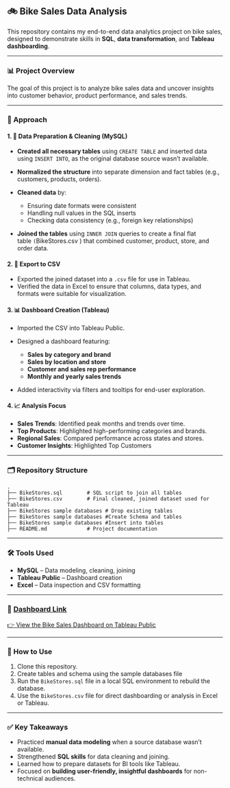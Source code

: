 ## 🚲 Bike Sales Data Analysis

This repository contains my end-to-end data analytics project on bike sales, designed to demonstrate skills in **SQL**, **data transformation**, and **Tableau dashboarding**.

---

### 📊 Project Overview

The goal of this project is to analyze bike sales data and uncover insights into customer behavior, product performance, and sales trends.

---

### 🧠 Approach

#### 1. 🧹 Data Preparation & Cleaning (MySQL)

* **Created all necessary tables** using `CREATE TABLE` and inserted data using `INSERT INTO`, as the original database source wasn’t available.
* **Normalized the structure** into separate dimension and fact tables (e.g., customers, products, orders).
* **Cleaned data** by:

  * Ensuring date formats were consistent
  * Handling null values  in the SQL inserts
  * Checking data consistency (e.g., foreign key relationships)
* **Joined the tables** using `INNER JOIN`  queries to create a final flat table `(`BikeStores.csv ) that combined customer, product, store, and order data.

#### 2. 📄 Export to CSV

* Exported the joined dataset into a `.csv` file for use in Tableau.
* Verified the data in Excel to ensure that columns, data types, and formats were suitable for visualization.

#### 3. 📊 Dashboard Creation (Tableau)

* Imported the CSV into Tableau Public.
* Designed a dashboard featuring:

  * **Sales by category and brand**
  * **Sales by location and store**
  * **Customer and sales rep performance**
  * **Monthly and yearly sales trends**
* Added interactivity via filters and tooltips for end-user exploration.

#### 4. 📈 Analysis Focus

* **Sales Trends**: Identified peak months and trends over time.
* **Top Products**: Highlighted high-performing categories and brands.
* **Regional Sales**: Compared performance across states and stores.
* **Customer Insights**: Highlighted Top Customers

---

### 🗂️ Repository Structure

```
.
├── BikeStores.sql        # SQL script to join all tables
├── BikeStores.csv        # Final cleaned, joined dataset used for Tableau
├── BikeStores sample databases # Drop existing tables
├── BikeStores sample databases #Create Schema and tables
├── BikeStores sample databases #Insert into tables
├── README.md             # Project documentation

```

---

### 🛠️ Tools Used

* **MySQL** – Data modeling, cleaning, joining
* **Tableau Public** – Dashboard creation
* **Excel** – Data inspection and CSV formatting

---

### 🔗 [Dashboard Lin](https://public.tableau.com/app/profile/justice.sosu/viz/BikeSales_17498547885450/BikeSalesDashboard)[k](https://public.tableau.com/app/profile/justice.sosu/viz/BikeSales_17498547885450/BikeSalesDashboard)

[👉 ](https://public.tableau.com/app/profile/justice.sosu/viz/BikeSales_17498547885450/BikeSalesDashboard)[View the Bike Sales Dashboard on Tableau Public](https://public.tableau.com/app/profile/justice.sosu/viz/BikeSales_17498547885450/BikeSalesDashboard)

---

### 📅 How to Use

1. Clone this repository.
2. Create tables and schema using the sample databases file
3. Run the `BikeStores.sql` file in a local SQL environment to rebuild the database.
4. Use the `BikeStores.csv` file for direct dashboarding or analysis in Excel or Tableau.

---

### ✅ Key Takeaways

* Practiced **manual data modeling** when a source database wasn’t available.
* Strengthened **SQL skills** for data cleaning and joining.
* Learned how to prepare datasets for BI tools like Tableau.
* Focused on **building user-friendly, insightful dashboards** for non-technical audiences.
